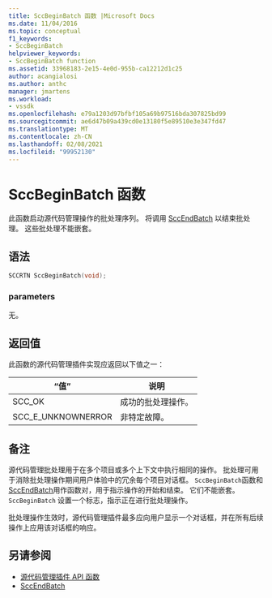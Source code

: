```yaml
---
title: SccBeginBatch 函数 |Microsoft Docs
ms.date: 11/04/2016
ms.topic: conceptual
f1_keywords:
- SccBeginBatch
helpviewer_keywords:
- SccBeginBatch function
ms.assetid: 33968183-2e15-4e0d-955b-ca12212d1c25
author: acangialosi
ms.author: anthc
manager: jmartens
ms.workload:
- vssdk
ms.openlocfilehash: e79a1203d97bfbf105a69b97516bda307825bd99
ms.sourcegitcommit: ae6d47b09a439cd0e13180f5e89510e3e347fd47
ms.translationtype: MT
ms.contentlocale: zh-CN
ms.lasthandoff: 02/08/2021
ms.locfileid: "99952130"
---
```

# <a name="sccbeginbatch-function"></a>SccBeginBatch 函数
此函数启动源代码管理操作的批处理序列。 将调用 [SccEndBatch](../extensibility/sccendbatch-function.md) 以结束批处理。 这些批处理不能嵌套。

## <a name="syntax"></a>语法

```cpp
SCCRTN SccBeginBatch(void);
```

### <a name="parameters"></a>parameters
 无。

## <a name="return-value"></a>返回值
 此函数的源代码管理插件实现应返回以下值之一：

|“值”|说明|
|-----------|-----------------|
|SCC_OK|成功的批处理操作。|
|SCC_E_UNKNOWNERROR|非特定故障。|

## <a name="remarks"></a>备注
 源代码管理批处理用于在多个项目或多个上下文中执行相同的操作。 批处理可用于消除批处理操作期间用户体验中的冗余每个项目对话框。 `SccBeginBatch`函数和[SccEndBatch](../extensibility/sccendbatch-function.md)用作函数对，用于指示操作的开始和结束。 它们不能嵌套。 `SccBeginBatch` 设置一个标志，指示正在进行批处理操作。

 批处理操作生效时，源代码管理插件最多应向用户显示一个对话框，并在所有后续操作上应用该对话框的响应。

## <a name="see-also"></a>另请参阅
- [源代码管理插件 API 函数](../extensibility/source-control-plug-in-api-functions.md)
- [SccEndBatch](../extensibility/sccendbatch-function.md)
